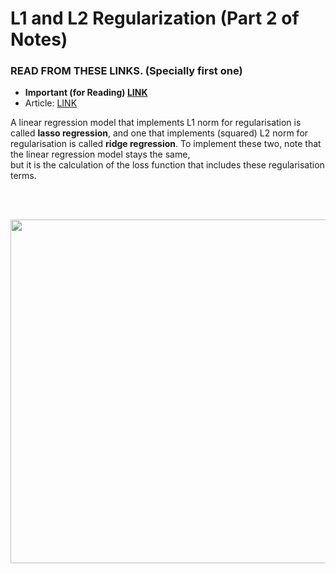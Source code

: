 # L1 and L2 Regularization (Part 2 of Notes)

### READ FROM THESE LINKS. (Specially first one)
- <strong>Important (for Reading) [LINK](https://towardsdatascience.com/intuitions-on-l1-and-l2-regularisation-235f2db4c261)</strong>
- Article: [LINK](https://www.analyticssteps.com/blogs/l2-and-l1-regularization-machine-learning?fbclid=IwAR1pkL-RKR0xkKkdXtC1Tjcqm7CRX-FTD64U-nwNZYm_qnP2HEhhUdx0wW8)

A linear regression model that implements L1 norm for regularisation is called **lasso regression**, and one that implements (squared) L2 norm for regularisation is called **ridge regression**. To implement these two, note that the linear regression model stays the same,<br>
but it is the calculation of the loss function that includes these regularisation terms.

<br><br>
<p align="center"><img src="https://user-images.githubusercontent.com/76818035/172478609-91be4d82-6c28-4cfe-925f-9833de9b4fc5.png" height=550px></p>

